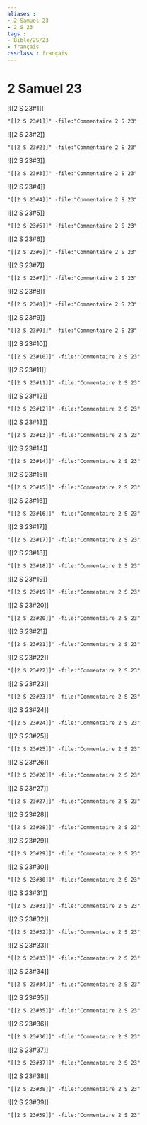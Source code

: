 ```yaml
---
aliases : 
- 2 Samuel 23
- 2 S 23
tags : 
- Bible/2S/23
- français
cssclass : français
---
```


# 2 Samuel 23

![[2 S 23#1]]

```query
"[[2 S 23#1]]" -file:"Commentaire 2 S 23"
```

![[2 S 23#2]]

```query
"[[2 S 23#2]]" -file:"Commentaire 2 S 23"
```

![[2 S 23#3]]

```query
"[[2 S 23#3]]" -file:"Commentaire 2 S 23"
```

![[2 S 23#4]]

```query
"[[2 S 23#4]]" -file:"Commentaire 2 S 23"
```

![[2 S 23#5]]

```query
"[[2 S 23#5]]" -file:"Commentaire 2 S 23"
```

![[2 S 23#6]]

```query
"[[2 S 23#6]]" -file:"Commentaire 2 S 23"
```

![[2 S 23#7]]

```query
"[[2 S 23#7]]" -file:"Commentaire 2 S 23"
```

![[2 S 23#8]]

```query
"[[2 S 23#8]]" -file:"Commentaire 2 S 23"
```

![[2 S 23#9]]

```query
"[[2 S 23#9]]" -file:"Commentaire 2 S 23"
```

![[2 S 23#10]]

```query
"[[2 S 23#10]]" -file:"Commentaire 2 S 23"
```

![[2 S 23#11]]

```query
"[[2 S 23#11]]" -file:"Commentaire 2 S 23"
```

![[2 S 23#12]]

```query
"[[2 S 23#12]]" -file:"Commentaire 2 S 23"
```

![[2 S 23#13]]

```query
"[[2 S 23#13]]" -file:"Commentaire 2 S 23"
```

![[2 S 23#14]]

```query
"[[2 S 23#14]]" -file:"Commentaire 2 S 23"
```

![[2 S 23#15]]

```query
"[[2 S 23#15]]" -file:"Commentaire 2 S 23"
```

![[2 S 23#16]]

```query
"[[2 S 23#16]]" -file:"Commentaire 2 S 23"
```

![[2 S 23#17]]

```query
"[[2 S 23#17]]" -file:"Commentaire 2 S 23"
```

![[2 S 23#18]]

```query
"[[2 S 23#18]]" -file:"Commentaire 2 S 23"
```

![[2 S 23#19]]

```query
"[[2 S 23#19]]" -file:"Commentaire 2 S 23"
```

![[2 S 23#20]]

```query
"[[2 S 23#20]]" -file:"Commentaire 2 S 23"
```

![[2 S 23#21]]

```query
"[[2 S 23#21]]" -file:"Commentaire 2 S 23"
```

![[2 S 23#22]]

```query
"[[2 S 23#22]]" -file:"Commentaire 2 S 23"
```

![[2 S 23#23]]

```query
"[[2 S 23#23]]" -file:"Commentaire 2 S 23"
```

![[2 S 23#24]]

```query
"[[2 S 23#24]]" -file:"Commentaire 2 S 23"
```

![[2 S 23#25]]

```query
"[[2 S 23#25]]" -file:"Commentaire 2 S 23"
```

![[2 S 23#26]]

```query
"[[2 S 23#26]]" -file:"Commentaire 2 S 23"
```

![[2 S 23#27]]

```query
"[[2 S 23#27]]" -file:"Commentaire 2 S 23"
```

![[2 S 23#28]]

```query
"[[2 S 23#28]]" -file:"Commentaire 2 S 23"
```

![[2 S 23#29]]

```query
"[[2 S 23#29]]" -file:"Commentaire 2 S 23"
```

![[2 S 23#30]]

```query
"[[2 S 23#30]]" -file:"Commentaire 2 S 23"
```

![[2 S 23#31]]

```query
"[[2 S 23#31]]" -file:"Commentaire 2 S 23"
```

![[2 S 23#32]]

```query
"[[2 S 23#32]]" -file:"Commentaire 2 S 23"
```

![[2 S 23#33]]

```query
"[[2 S 23#33]]" -file:"Commentaire 2 S 23"
```

![[2 S 23#34]]

```query
"[[2 S 23#34]]" -file:"Commentaire 2 S 23"
```

![[2 S 23#35]]

```query
"[[2 S 23#35]]" -file:"Commentaire 2 S 23"
```

![[2 S 23#36]]

```query
"[[2 S 23#36]]" -file:"Commentaire 2 S 23"
```

![[2 S 23#37]]

```query
"[[2 S 23#37]]" -file:"Commentaire 2 S 23"
```

![[2 S 23#38]]

```query
"[[2 S 23#38]]" -file:"Commentaire 2 S 23"
```

![[2 S 23#39]]

```query
"[[2 S 23#39]]" -file:"Commentaire 2 S 23"
```

